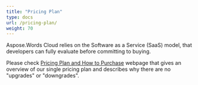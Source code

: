 ```yaml
---
title: "Pricing Plan"
type: docs
url: /pricing-plan/
weight: 70
---
```


Aspose.Words Cloud relies on the Software as a Service (SaaS) model, that developers can fully evaluate before committing to buying.

Please check [Pricing Plan and How to Purchase](https://purchase.aspose.cloud/buy) webpage that gives an overview of our single pricing plan and describes why there are no "upgrades" or "downgrades".
